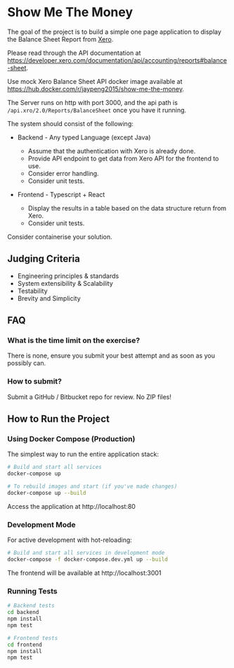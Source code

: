 # Show Me The Money

The goal of the project is to build a simple one page application to display the Balance Sheet Report from [Xero](https://www.xero.com/au/).

Please read through the API documentation at https://developer.xero.com/documentation/api/accounting/reports#balance-sheet.

Use mock Xero Balance Sheet API docker image available at https://hub.docker.com/r/jaypeng2015/show-me-the-money.

The Server runs on http with port 3000, and the api path is `/api.xro/2.0/Reports/BalanceSheet` once you have it running.

The system should consist of the following:

-   Backend - Any typed Language (except Java)

    -   Assume that the authentication with Xero is already done.
    -   Provide API endpoint to get data from Xero API for the frontend to use.
    -   Consider error handling.
    -   Consider unit tests.

-   Frontend - Typescript + React
    -   Display the results in a table based on the data structure return from Xero.
    -   Consider unit tests.

Consider containerise your solution.

## Judging Criteria

-   Engineering principles & standards
-   System extensibility & Scalability
-   Testability
-   Brevity and Simplicity

## FAQ

### What is the time limit on the exercise?

There is none, ensure you submit your best attempt and as soon as you possibly can.

### How to submit?

Submit a GitHub / Bitbucket repo for review. No ZIP files!

## How to Run the Project

### Using Docker Compose (Production)

The simplest way to run the entire application stack:

```bash
# Build and start all services
docker-compose up

# To rebuild images and start (if you've made changes)
docker-compose up --build
```

Access the application at http://localhost:80

### Development Mode

For active development with hot-reloading:

```bash
# Build and start all services in development mode
docker-compose -f docker-compose.dev.yml up --build
```

The frontend will be available at http://localhost:3001

### Running Tests

```bash
# Backend tests
cd backend
npm install
npm test

# Frontend tests
cd frontend
npm install
npm test
```

